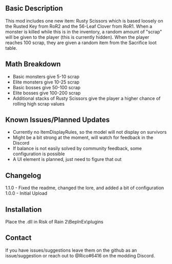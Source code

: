 ﻿Basic Description
------------
This mod includes one new item: Rusty Scissors which is based loosely on the Rusted Key from RoR2 and the 56-Leaf Clover from RoR1.
When a monster is killed while this is in the inventory, a random amount of "scrap" will be given to the player (this is currently hidden).
When the player reaches 100 scrap, they are given a random item from the Sacrifice loot table.

Math Breakdown
------------
- Basic monsters give 5-10 scrap
- Elite monsters give 10-25 scrap
- Basic bosses give 50-100 scrap
- Elite bosses give 100-200 scrap
- Additional stacks of Rusty Scissors give the player a higher chance of rolling high scrap values

Known Issues/Planned Updates
------------
- Currently no ItemDisplayRules, so the model will not display on survivors
- Might be a bit strong at the moment, will watch for feedback in the Discord
- If balance is not easily solved by community feedback, some configuration is possible
- A UI element is planned, just need to figure that out

Changelog
------------
1.1.0 - Fixed the readme, changed the lore, and added a bit of configuration
1.0.0 - Initial Upload

Installation
------------
Place the .dll in Risk of Rain 2\BepInEx\plugins

Contact
------------
If you have issues/suggestions leave them on the github as an issue/suggestion
  or reach out to @Rico#6416 on the modding Discord.
